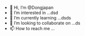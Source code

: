 - 👋 Hi, I’m @Dongjapan
- 👀 I’m interested in ...dsd
- 🌱 I’m currently learning ...dsds
- 💞️ I’m looking to collaborate on ...ds
- 📫 How to reach me ...

<!---
Dongjapan/Dongjapan is a ✨ special ✨ repository because its `README.md` (this file) appears on your GitHub profile.
You can click the Preview link to take a look at your changes.
--->
